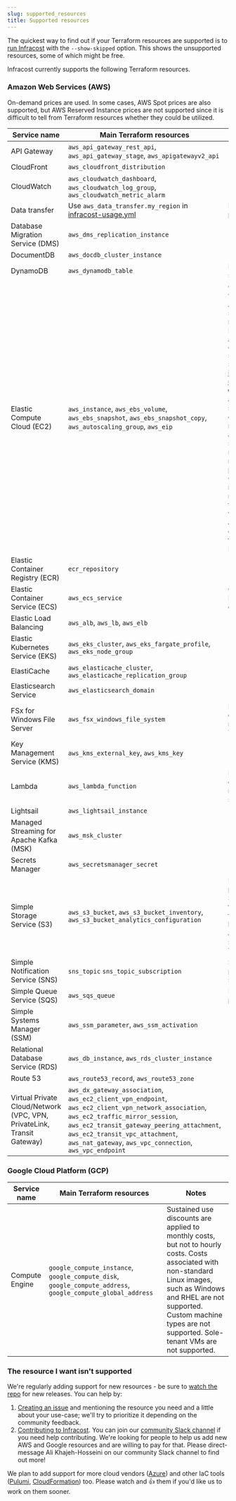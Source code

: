 ```yaml
---
slug: supported_resources
title: Supported resources
---
```


The quickest way to find out if your Terraform resources are supported is to [run Infracost](/docs#usage-methods) with the `--show-skipped` option. This shows the unsupported resources, some of which might be free.

Infracost currently supports the following Terraform resources.

### Amazon Web Services (AWS)

On-demand prices are used. In some cases, AWS Spot prices are also supported, but AWS Reserved Instance prices are not supported since it is difficult to tell from Terraform resources whether they could be utilized.

| Service name | Main Terraform resources      | Notes |
| ---          | ---                           | ---   |
| API Gateway | `aws_api_gateway_rest_api`, `aws_api_gateway_stage`, `aws_apigatewayv2_api` | |
| CloudFront | `aws_cloudfront_distribution` | |
| CloudWatch | `aws_cloudwatch_dashboard`, `aws_cloudwatch_log_group`, `aws_cloudwatch_metric_alarm` | |
| Data transfer | Use `aws_data_transfer.my_region` in [infracost-usage.yml](https://github.com/infracost/infracost/blob/master/infracost-usage-example.yml) | Most expensive price tier is used. |
| Database Migration Service (DMS) | `aws_dms_replication_instance` | |
| DocumentDB | `aws_docdb_cluster_instance` | |
| DynamoDB | `aws_dynamodb_table` |  DAX is not yet supported. |
| Elastic Compute Cloud (EC2) | `aws_instance`, `aws_ebs_volume`, `aws_ebs_snapshot`, `aws_ebs_snapshot_copy`, `aws_autoscaling_group`, `aws_eip` | Costs associated with marketplace AMIs are not supported. For non-standard Linux AMIs such as Windows, `operating_system` should be specified in [the infracost-usage.yml file](/docs/usage_based_resources#infracost-usage-file), `windows`, `rhel` and `suse` are supported. EC2 detailed monitoring assumes the standard 7 metrics and the most expensive price tier for CloudWatch. If a root volume is not specified then an 8Gi gp2 volume is assumed. Most expensive price tier is used for EBS IOPS. |
| Elastic Container Registry (ECR) | `ecr_repository` | |
| Elastic Container Service (ECS) | `aws_ecs_service` |  Only supports Fargate on-demand. |
| Elastic Load Balancing | `aws_alb`, `aws_lb`, `aws_elb` | |
| Elastic Kubernetes Service (EKS) | `aws_eks_cluster`, `aws_eks_fargate_profile`, `aws_eks_node_group` | |
| ElastiCache | `aws_elasticache_cluster`, `aws_elasticache_replication_group` |  |
| Elasticsearch Service | `aws_elasticsearch_domain` |  |
| FSx for Windows File Server | `aws_fsx_windows_file_system` | Data deduplication is not supported by Terraform. |
| Key Management Service (KMS) | `aws_kms_external_key`, `aws_kms_key` |  |
| Lambda | `aws_lambda_function` |  Provisioned concurrency is not yet supported. |
| Lightsail | `aws_lightsail_instance` |  |
| Managed Streaming for Apache Kafka (MSK) | `aws_msk_cluster` |  |
| Secrets Manager | `aws_secretsmanager_secret` |  |
| Simple Storage Service (S3) | `aws_s3_bucket`, `aws_s3_bucket_inventory`, `aws_s3_bucket_analytics_configuration` | Most expensive price tier is used. S3 replication time control data transfer, and batch operations are not supported by Terraform. |
| Simple Notification Service (SNS) | `sns_topic` `sns_topic_subscription` | SMS and mobile push are not yet supported. |
| Simple Queue Service (SQS) | `aws_sqs_queue` | Most expensive price tier is used. |
| Simple Systems Manager (SSM) | `aws_ssm_parameter`, `aws_ssm_activation` | |
| Relational Database Service (RDS) | `aws_db_instance`, `aws_rds_cluster_instance` | |
| Route 53 | `aws_route53_record`, `aws_route53_zone` |  |
| Virtual Private Cloud/Network (VPC, VPN, PrivateLink, Transit Gateway) | `aws_dx_gateway_association`, `aws_ec2_client_vpn_endpoint`, `aws_ec2_client_vpn_network_association`, `aws_ec2_traffic_mirror_session`, `aws_ec2_transit_gateway_peering_attachment`, `aws_ec2_transit_vpc_attachment`, `aws_nat_gateway`, `aws_vpc_connection`, `aws_vpc_endpoint` | |

### Google Cloud Platform (GCP)

| Service name | Main Terraform resources      | Notes |
| ---          | ---                           | ---   |
| Compute Engine | `google_compute_instance`, `google_compute_disk`, `google_compute_address`, `google_compute_global_address` | Sustained use discounts are applied to monthly costs, but not to hourly costs. Costs associated with non-standard Linux images, such as Windows and RHEL are not supported. Custom machine types are not supported. Sole-tenant VMs are not supported. |

### The resource I want isn't supported

We're regularly adding support for new resources - be sure to [watch the repo](https://github.com/infracost/infracost/) for new releases. You can help by:
1. [Creating an issue](https://github.com/infracost/infracost/issues/new/choose) and mentioning the resource you need and a little about your use-case; we'll try to prioritize it depending on the community feedback.
2. [Contributing to Infracost](https://github.com/infracost/infracost#contributing). You can join our [community Slack channel](https://www.infracost.io/community-chat) if you need help contributing. We're looking for people to help us add new AWS and Google resources and are willing to pay for that. Please direct-message Ali Khajeh-Hosseini on our community Slack channel to find out more!

We plan to add support for more cloud vendors ([Azure](https://github.com/infracost/infracost/issues/64)) and other IaC tools ([Pulumi](https://github.com/infracost/infracost/issues/187), [CloudFormation](https://github.com/infracost/infracost/issues/190)) too. Please watch and 👍 them if you'd like us to work on them sooner.
